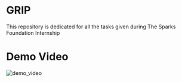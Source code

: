 # GRIP
This repository is dedicated for all the tasks given during The Sparks Foundation Internship

# Demo Video

![demo_video](https://github.com/shivakant1999/GRIP/blob/main/GRIP_Task-1.gif?raw=true)
